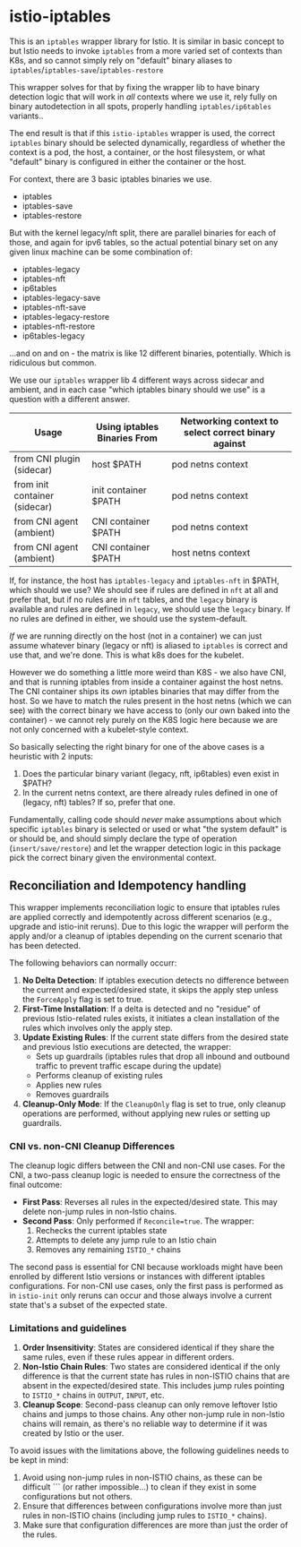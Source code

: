 # istio-iptables

This is an `iptables` wrapper library for Istio. It is similar in basic concept to [](https://github.com/kubernetes-sigs/iptables-wrappers) but Istio needs to invoke `iptables` from a more varied set of contexts than K8s, and so cannot simply rely on "default" binary aliases to `iptables`/`iptables-save`/`iptables-restore`

This wrapper solves for that by fixing the wrapper lib to have binary detection logic that will work in *all* contexts where we use it, rely fully on binary autodetection in all spots, properly handling `iptables/ip6tables` variants..

The end result is that if this `istio-iptables` wrapper is used, the correct `iptables` binary should be selected dynamically, regardless of whether the context is a pod, the host, a container, or the host filesystem, or what "default" binary is configured in either the container or the host.

For context, there are 3 basic iptables binaries we use.

- iptables
- iptables-save
- iptables-restore

But with the kernel legacy/nft split, there are parallel binaries for each of those, and again for ipv6 tables, so the actual potential binary set on any given linux machine can be some combination of:

- iptables-legacy
- iptables-nft
- ip6tables
- iptables-legacy-save
- iptables-nft-save
- iptables-legacy-restore
- iptables-nft-restore
- ip6tables-legacy

...and on and on - the matrix is like 12 different binaries, potentially. Which is ridiculous but common.

We use our `iptables` wrapper lib 4 different ways across sidecar and ambient, and in each case "which iptables binary should we use" is a question with a different answer.

| Usage | Using iptables Binaries From | Networking context to select correct binary against |
| ------------- | ------------- | ------------- |
| from CNI plugin (sidecar) | host $PATH  | pod netns context |
| from init container  (sidecar) | init container $PATH  | pod netns context |
| from CNI agent (ambient) | CNI container $PATH  | pod netns context |
| from CNI agent (ambient) | CNI container $PATH  | host netns context |

If, for instance, the host has `iptables-legacy` and `iptables-nft` in $PATH, which should we use? We should see if rules are defined in `nft` at all and prefer that, but if no rules are in `nft` tables, and the `legacy` binary is available and rules are defined in `legacy`, we should use the `legacy` binary. If no rules are defined in either, we should use the system-default.

_If_ we are running directly on the host (not in a container) we can just assume whatever binary (legacy or nft) is aliased to `iptables` is correct and use that, and we're done. This is what k8s does for the kubelet.

However we do something a little more weird than K8S - we also have CNI, and that is running iptables from inside a container against the host netns. The CNI container ships its _own_ iptables binaries that may differ from the host. So we have to match the rules present in the host netns (which we can see) with the correct binary we have access to (only our own baked into the container) - we cannot rely purely on the K8S logic here because we are not only concerned with a kubelet-style context.

So basically selecting the right binary for one of the above cases is a heuristic with 2 inputs:

1. Does the particular binary variant (legacy, nft, ip6tables) even exist in $PATH?
1. In the current netns context, are there already rules defined in one of (legacy, nft) tables? If so, prefer that one.

Fundamentally, calling code should _never_ make assumptions about which specific `iptables` binary is selected or used or what "the system default" is or should be, and should simply declare the type of operation (`insert/save/restore`) and let the wrapper detection logic in this package pick the correct binary given the environmental context.

## Reconciliation and Idempotency handling

This wrapper implements reconciliation logic to ensure that iptables rules are applied correctly and idempotently across different scenarios (e.g., upgrade and istio-init reruns).
Due to this logic the wrapper will perform the apply and/or a cleanup of iptables depending on the current scenario that has been detected.

The following behaviors can normally occurr:
1. **No Delta Detection**: If iptables execution detects no difference between the current and expected/desired state, it skips the apply step unless the `ForceApply` flag is set to true.
1. **First-Time Installation**: If a delta is detected and no "residue" of previous Istio-related rules exists, it initiates a clean installation of the rules which involves only the apply step.
1. **Update Existing Rules**: If the current state differs from the desired state and previous Istio executions are detected, the wrapper:
   - Sets up guardrails (iptables rules that drop all inbound and outbound traffic to prevent traffic escape during the update)
   - Performs cleanup of existing rules
   - Applies new rules
   - Removes guardrails
1. **Cleanup-Only Mode**: If the `CleanupOnly` flag is set to true, only cleanup operations are performed, without applying new rules or setting up guardrails.

### CNI vs. non-CNI Cleanup Differences

The cleanup logic differs between the CNI and non-CNI use cases.
For the CNI, a two-pass cleanup logic is needed to ensure the correctness of the final outcome:
- **First Pass**: Reverses all rules in the expected/desired state. This may delete non-jump rules in non-Istio chains.
- **Second Pass**: Only performed if `Reconcile=true`. The wrapper:
  1. Rechecks the current iptables state
  1. Attempts to delete any jump rule to an Istio chain
  1. Removes any remaining `ISTIO_*` chains

The second pass is essential for CNI because workloads might have been enrolled by different Istio versions or instances with different iptables configurations.
For non-CNI use cases, only the first pass is performed as in `istio-init` only reruns can occur and those always involve a current state that's a subset of the expected state.

### Limitations and guidelines

1. **Order Insensitivity**: States are considered identical if they share the same rules, even if these rules appear in different orders.
1. **Non-Istio Chain Rules**: Two states are considered identical if the only difference is that the current state has rules in non-ISTIO chains that are absent in the expected/desired state. This includes jump rules pointing to `ISTIO_*` chains in `OUTPUT`, `INPUT`, etc.
1. **Cleanup Scope**: Second-pass cleanup can only remove leftover Istio chains and jumps to those chains. Any other non-jump rule in non-Istio chains will remain, as there's no reliable way to determine if it was created by Istio or the user.

To avoid issues with the limitations above, the following guidelines needs to be kept in mind:
1. Avoid using non-jump rules in non-ISTIO chains, as these can be difficult ```
(or rather impossible...) to clean if they exist in some configurations but not others.
1. Ensure that differences between configurations involve more than just rules in non-ISTIO chains (including jump rules to `ISTIO_*` chains).
1. Make sure that configuration differences are more than just the order of the rules.
